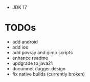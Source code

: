 * JDK 17



# TODOs

* add android
* add ios
* add povray and gimp scripts
* enhance readme
* updgrade to java21
* documnet dagger design
* fix native builds (currently broken)